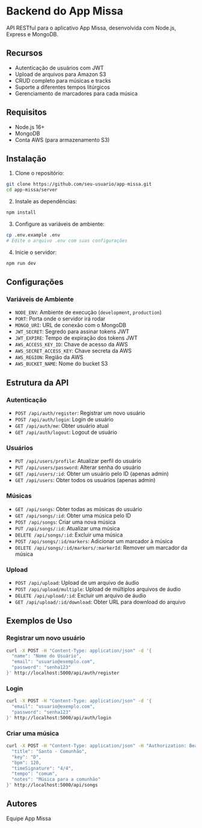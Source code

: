 # Backend do App Missa

API RESTful para o aplicativo App Missa, desenvolvida com Node.js, Express e MongoDB.

## Recursos

- Autenticação de usuários com JWT
- Upload de arquivos para Amazon S3
- CRUD completo para músicas e tracks
- Suporte a diferentes tempos litúrgicos
- Gerenciamento de marcadores para cada música

## Requisitos

- Node.js 16+
- MongoDB
- Conta AWS (para armazenamento S3)

## Instalação

1. Clone o repositório:
```bash
git clone https://github.com/seu-usuario/app-missa.git
cd app-missa/server
```

2. Instale as dependências:
```bash
npm install
```

3. Configure as variáveis de ambiente:
```bash
cp .env.example .env
# Edite o arquivo .env com suas configurações
```

4. Inicie o servidor:
```bash
npm run dev
```

## Configurações

### Variáveis de Ambiente

- `NODE_ENV`: Ambiente de execução (`development`, `production`)
- `PORT`: Porta onde o servidor irá rodar
- `MONGO_URI`: URL de conexão com o MongoDB
- `JWT_SECRET`: Segredo para assinar tokens JWT
- `JWT_EXPIRE`: Tempo de expiração dos tokens JWT
- `AWS_ACCESS_KEY_ID`: Chave de acesso da AWS
- `AWS_SECRET_ACCESS_KEY`: Chave secreta da AWS
- `AWS_REGION`: Região da AWS
- `AWS_BUCKET_NAME`: Nome do bucket S3

## Estrutura da API

### Autenticação

- `POST /api/auth/register`: Registrar um novo usuário
- `POST /api/auth/login`: Login de usuário
- `GET /api/auth/me`: Obter usuário atual
- `GET /api/auth/logout`: Logout de usuário

### Usuários

- `PUT /api/users/profile`: Atualizar perfil do usuário
- `PUT /api/users/password`: Alterar senha do usuário
- `GET /api/users/:id`: Obter um usuário pelo ID (apenas admin)
- `GET /api/users`: Obter todos os usuários (apenas admin)

### Músicas

- `GET /api/songs`: Obter todas as músicas do usuário
- `GET /api/songs/:id`: Obter uma música pelo ID
- `POST /api/songs`: Criar uma nova música
- `PUT /api/songs/:id`: Atualizar uma música
- `DELETE /api/songs/:id`: Excluir uma música
- `POST /api/songs/:id/markers`: Adicionar um marcador à música
- `DELETE /api/songs/:id/markers/:markerId`: Remover um marcador da música

### Upload

- `POST /api/upload`: Upload de um arquivo de áudio
- `POST /api/upload/multiple`: Upload de múltiplos arquivos de áudio
- `DELETE /api/upload/:id`: Excluir um arquivo de áudio
- `GET /api/upload/:id/download`: Obter URL para download do arquivo

## Exemplos de Uso

### Registrar um novo usuário

```bash
curl -X POST -H "Content-Type: application/json" -d '{
  "name": "Nome do Usuário",
  "email": "usuario@exemplo.com",
  "password": "senha123"
}' http://localhost:5000/api/auth/register
```

### Login

```bash
curl -X POST -H "Content-Type: application/json" -d '{
  "email": "usuario@exemplo.com",
  "password": "senha123"
}' http://localhost:5000/api/auth/login
```

### Criar uma música

```bash
curl -X POST -H "Content-Type: application/json" -H "Authorization: Bearer SEU_TOKEN" -d '{
  "title": "Santo - Comunhão",
  "key": "D",
  "bpm": 120,
  "timeSignature": "4/4",
  "tempo": "comum",
  "notes": "Música para a comunhão"
}' http://localhost:5000/api/songs
```

## Autores

Equipe App Missa
